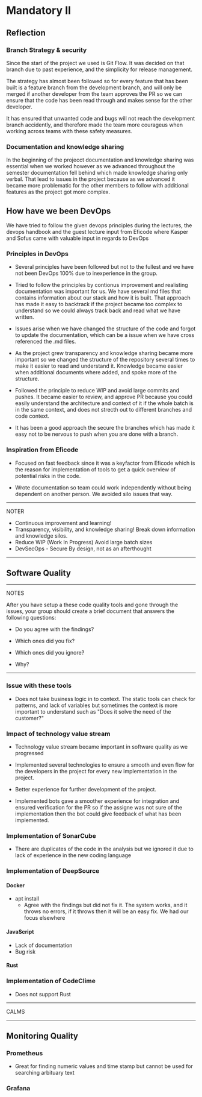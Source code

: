 # Mandatory II

## Reflection

### Branch Strategy & security

Since the start of the project we used is Git Flow.
It was decided on that branch due to past experience, and the simplicity for release management.

The strategy has almost been followed so for every feature that has been built is a feature branch from the development branch, and will only be merged if another developer from the team approves the PR so we can ensure that the code has been read through and makes sense for the other developer.

It has ensured that unwanted code and bugs will not reach the development branch accidently, and therefore made the team more courageus when working across teams with these safety measures.

### Documentation and knowledge sharing

In the beginning of the projecct documentation and knowledge sharing was essential when we worked however as we advanced throughout the semester documentation fell behind which made knowledge sharing only verbal. That lead to issues in the project because as we advanced it became more problematic for the other members to follow with additional features as the project got more complex.

## How have we been DevOps

We have tried to follow the given devops principles during the lectures, the devops handbook and the guest lecture input from Eficode where Kasper and Sofus came with valuable input in regards to DevOps

### Principles in DevOps

- Several principles have been followed but not to the fullest and we have not been DevOps 100% due to inexperience in the group.

- Tried to follow the principles by contionus improvement and realisting documentation was important for us. We have several md files that contains information about our stack and how it is built. That approach has made it easy to backtrack if the project became too complex to understand so we could always track back and read what we have written.

- Issues arise when we have changed the structure of the code and forgot to update the documentation, which can be a issue when we have cross referenced the .md files.

- As the project grew transparency and knowledge sharing became more important so we changed the structure of the repository several times to make it easier to read and understand it. Knowledge became easier when additional documents where added, and spoke more of the structure.

- Followed the principle to reduce WIP and avoid large commits and pushes. It became easier to review, and approve PR because you could easily understand the architecture and context of it if the whole batch is in the same context, and does not strecth out to different branches and code context.

- It has been a good approach the secure the branches which has made it easy not to be nervous to push when you are done with a branch.

### Inspiration from Eficode

- Focused on fast feedback since it was a keyfactor from Eficode which is the reason for implementation of tools to get a quick overview of potential risks in the code.

- Wrote documentation so team could work independently without being dependent on another person. We avoided silo issues that way.

---

NOTER

- Continuous improvement and learning!
- Transparency, visibility, and knowledge sharing!
  Break down information and knowledge silos.
- Reduce WIP (Work In Progress) Avoid large batch sizes
- DevSecOps - Secure By design, not as an afterthought

---

## Software Quality

---

NOTES

After you have setup a these code quality tools and gone through the issues, your group should create a brief document that answers the following questions:

- Do you agree with the findings?

- Which ones did you fix?

- Which ones did you ignore?

- Why?

---

### Issue with these tools

- Does not take business logic in to context. The static tools can check for patterns, and lack of variables but sometimes the context is more important to understand such as "Does it solve the need of the customer?"

### Impact of technology value stream

- Technology value stream became important in software quality as we progressed

- Implemented several technologies to ensure a smooth and even flow for the developers in the project for every new implementation in the project.

- Better experience for further development of the project.

- Implemented bots gave a smoother experience for integration and ensured verification for the PR so if the assigne was not sure of the implementation then the bot could give feedback of what has been implemented.

### Implementation of SonarCube

- There are duplicates of the code in the analysis but we ignored it due to lack of experience in the new coding language

### Implementation of DeepSource

#### Docker

- apt install
  - Agree with the findings but did not fix it. The system works, and it throws no errors, if it throws then it will be an easy fix. We had our focus elsewhere

#### JavaScript

- Lack of documentation
- Bug risk

#### Rust

### Implementation of CodeClime

- Does not support Rust

---

CALMS

---

## Monitoring Quality

### Prometheus

- Great for finding numeric values and time stamp but cannot be used for searching arbituary text

### Grafana
